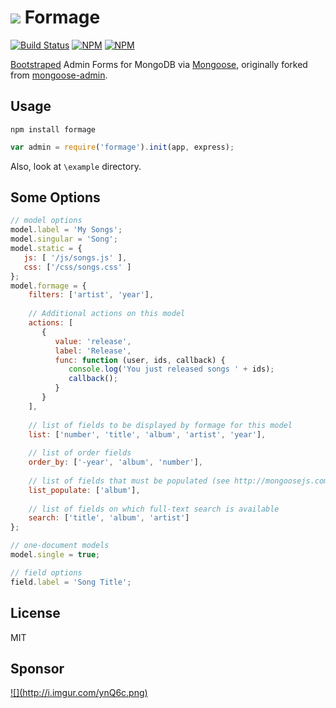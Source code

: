 ![](http://i.imgur.com/9vVHCPY.png) Formage
=============
[![Build Status](https://travis-ci.org/Empeeric/formage.png?branch=master)](https://travis-ci.org/Empeeric/formage)
[![NPM](https://nodei.co/npm/formage.png?downloads=true)](https://nodei.co/npm/formage/)
[![NPM](https://nodei.co/npm-dl/formage.png)](https://nodei.co/npm/formage/)

[Bootstraped](http://twitter.github.com/bootstrap/) Admin Forms for MongoDB via [Mongoose](http://mongoosejs.com/),
originally forked from [mongoose-admin](https://github.com/marccampbell/mongoose-admin).

Usage
-----
`npm install formage`

```javascript
var admin = require('formage').init(app, express);
```

Also, look at `\example` directory.

Some Options
------------
```javascript
// model options
model.label = 'My Songs';
model.singular = 'Song';
model.static = {
   js: [ '/js/songs.js' ],
   css: ['/css/songs.css' ]
};
model.formage = {
    filters: ['artist', 'year'],
    
    // Additional actions on this model
    actions: [
       {
          value: 'release',
          label: 'Release',
          func: function (user, ids, callback) {
             console.log('You just released songs ' + ids);
             callback();
          }
       }
    ],
    
    // list of fields to be displayed by formage for this model
    list: ['number', 'title', 'album', 'artist', 'year'],
    
    // list of order fields
    order_by: ['-year', 'album', 'number'],
    
    // list of fields that must be populated (see http://mongoosejs.com/docs/api.html#document_Document-populate)
    list_populate: ['album'],
    
    // list of fields on which full-text search is available
    search: ['title', 'album', 'artist']
};

// one-document models
model.single = true;

// field options
field.label = 'Song Title';
```

License
-------
MIT

Sponsor
--------
<a id="stormlogo" href="http://www.jetbrains.com/webstorm/" alt="Smart IDE for web development with HTML Editor, CSS &amp; JavaScript support" title="Smart IDE for web development with HTML Editor, CSS &amp; JavaScript support">
  ![](http://i.imgur.com/ynQ6c.png)
</a>
